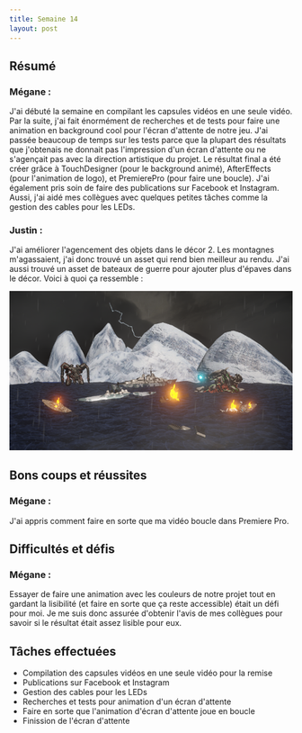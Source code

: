 ```yaml
---
title: Semaine 14
layout: post
---
```


## Résumé

### Mégane :

J'ai débuté la semaine en compilant les capsules vidéos en une seule vidéo. Par la suite, j'ai fait énormément de recherches et de tests pour faire une animation en background cool pour l'écran d'attente de notre jeu. J'ai passée beaucoup de temps sur les tests parce que la plupart des résultats que j'obtenais ne donnait pas l'impression d'un écran d'attente ou ne s'agençait pas avec la direction artistique du projet. Le résultat final a été créer grâce à TouchDesigner (pour le background animé), AfterEffects (pour l'animation de logo), et PremierePro (pour faire une boucle). 
J'ai également pris soin de faire des publications sur Facebook et Instagram. Aussi, j'ai aidé mes collègues avec quelques petites tâches comme la gestion des cables pour les LEDs.

### Justin :

J'ai améliorer l'agencement des objets dans le décor 2. Les montagnes m'agassaient, j'ai donc trouvé un asset qui rend bien meilleur au rendu. J'ai aussi trouvé un asset de bateaux de guerre pour ajouter plus d'épaves dans le décor. Voici à quoi ça ressemble :

![Décor 2 optimisé](../medias/decor2_opti.PNG)

## Bons coups et réussites

### Mégane :

J'ai appris comment faire en sorte que ma vidéo boucle dans Premiere Pro.

## Difficultés et défis

### Mégane :

Essayer de faire une animation avec les couleurs de notre projet tout en gardant la lisibilité (et faire en sorte que ça reste accessible) était un défi pour moi. Je me suis donc assurée d'obtenir l'avis de mes collègues pour savoir si le résultat était assez lisible pour eux.

## Tâches effectuées

- Compilation des capsules vidéos en une seule vidéo pour la remise
- Publications sur Facebook et Instagram
- Gestion des cables pour les LEDs
- Recherches et tests pour animation d'un écran d'attente
- Faire en sorte que l'animation d'écran d'attente joue en boucle
- Finission de l'écran d'attente
